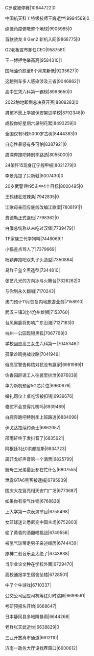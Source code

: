 C罗或被停赛|10644722|0

中国航天科工特级技师王巍逝世|9994569|0

绝佳角度俯瞰整个地球|9905985|0

首款骁龙 8 Gen2 新机入网|9868775|0

G2老板宣布卸任CEO|9587581|

王一博拒绝举高高|9584310|1

国际油价跌至8个月来新低|9235627|0

这趟列车多人感染涉及三省|9046862|1

高中生凭六科第一霸榜|8963650|0

2022触地即燃总决赛开赛|8809283|0

男孩不愿上学被保安架进学校|8792348|0

成毅你好星期六录制花絮|8493259|0

全国仅有5株5000岁古树|8444383|0

自恋性暴怒有多可怕|8387921|0

周深奔跑吧特别季路透|8055000|0

24架歼15现身辽宁舰甲板|8021279|0

李景亮提了只新鞋|8007430|0

20岁武警1秒95击中4个目标|8000495|0

王鹤棣狂炫辣条|7942835|0

江歌母亲回应底线改编江歌案|7808191|1

费德勒正式退役|7798362|0

白俄总统称从未吃过汉堡|7739479|1

TF家族三代学狗叫|7446069|1

小猫差点骂人了|7379669|

杨颖奔跑吧双丸子头造型|7350884|

易烊千玺全黑造型|7344810|

张艺凡光的方向冰与火舞台|7326262|0

与你到永久翻唱|7170243|

澳门预计11月恢复内地旅游业务|7158910|

武汉三镇3比4沧州雄狮|7153760|

台风奥鹿将影响广东沿海|7127183|0

杭州一公园现银黑狐|7067768|0

学校回应高三女生六科第一|7045346|1

孤掌难鸣挑战攻略|7041949|

俄高官警告称核对抗没有赢家|6981989|1

佐香园辟谣工人往酱里排泄|6976838|

华为新机预留5G芯片位|6960676|

婚礼司仪上桌吃饭被扣钱|6939676|

骆驼不会觉得扎嘴吗|6939469|

白鹿奔跑吧特别季上班路透|6884098|

伊戈达拉续约勇士|6862057|

邵雨轩终于发抖音了|6835621|

阿根廷3比0洪都拉斯|6834723|

周菲戈好声音第一个满票|6825799|

航母三兄弟最近都在忙什么|6807555|

泄露GTA6黑客被逮捕|6795939|

国庆大花篮亮相天安门广场|6773687|

如果你有空气炸锅|6768828|

上大学第一次表演节目|6755498|

女篮球迷让悉尼变中国主场|6752803|

偷了黄昏的酒翻唱挑战|6749556|

被氢气球带走男子亲述经历|6744439|

原神二创音乐会太绝了|6743838|

当毕业论文种在学校外面|6729470|

高校通报学生宿舍坠楼|6728501|

牛了个牛游戏|6710337|

公交公司回应司机等红灯时跳舞|6699561|

考研预报名开始|6688647|

日本静冈县多地降暴雨|6644268|

老兵张天武逝世|6638829|0

三亚开放离市通道|6612110|

济南一政务大厅设找茬窗口|6600612|

